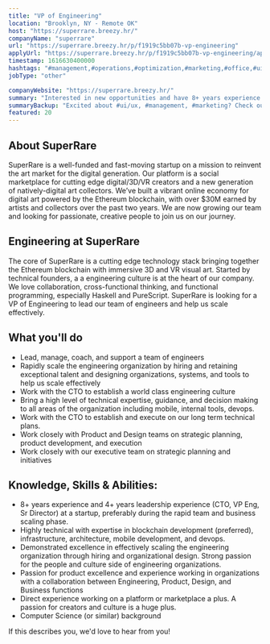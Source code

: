 ```yaml
---
title: "VP of Engineering"
location: "Brooklyn, NY - Remote OK"
host: "https://superrare.breezy.hr/"
companyName: "superrare"
url: "https://superrare.breezy.hr/p/f1919c5bb07b-vp-engineering"
applyUrl: "https://superrare.breezy.hr/p/f1919c5bb07b-vp-engineering/apply"
timestamp: 1616630400000
hashtags: "#management,#operations,#optimization,#marketing,#office,#ui/ux,#socialmedia"
jobType: "other"

companyWebsite: "https://superrare.breezy.hr/"
summary: "Interested in new opportunities and have 8+ years experience and 4+ years leadership experience at a startup? SuperRare has a job opening for a VP of Engineering."
summaryBackup: "Excited about #ui/ux, #management, #marketing? Check out this job post!"
featured: 20
---
```


## About SuperRare

SuperRare is a well-funded and fast-moving startup on a mission to reinvent the art market for the digital generation. Our platform is a social marketplace for cutting edge digital/3D/VR creators and a new generation of natively-digital art collectors. We’ve built a vibrant online economy for digital art powered by the Ethereum blockchain, with over $30M earned by artists and collectors over the past two years. We are now growing our team and looking for passionate, creative people to join us on our journey.

## Engineering at SuperRare

The core of SuperRare is a cutting edge technology stack bringing together the Ethereum blockchain with immersive 3D and VR visual art. Started by technical founders, a a engineering culture is at the heart of our company. We love collaboration, cross-functional thinking, and functional programming, especially Haskell and PureScript. SuperRare is looking for a VP of Engineering to lead our team of engineers and help us scale effectively.

## What you'll do

*   Lead, manage, coach, and support a team of engineers
*   Rapidly scale the engineering organization by hiring and retaining exceptional talent and designing organizations, systems, and tools to help us scale effectively
*   Work with the CTO to establish a world class engineering culture
*   Bring a high level of technical expertise, guidance, and decision making to all areas of the organization including mobile, internal tools, devops.
*   Work with the CTO to establish and execute on our long term technical plans.
*   Work closely with Product and Design teams on strategic planning, product development, and execution
*   Work closely with our executive team on strategic planning and initiatives

## Knowledge, Skills & Abilities:

*   8+ years experience and 4+ years leadership experience (CTO, VP Eng, Sr Director) at a startup, preferably during the rapid team and business scaling phase.
*   Highly technical with expertise in blockchain development (preferred), infrastructure, architecture, mobile development, and devops.
*   Demonstrated excellence in effectively scaling the engineering organization through hiring and organizational design. Strong passion for the people and culture side of engineering organizations.
*   Passion for product excellence and experience working in organizations with a collaboration between Engineering, Product, Design, and Business functions
*   Direct experience working on a platform or marketplace a plus. A passion for creators and culture is a huge plus.
*   Computer Science (or similar) background

If this describes you, we'd love to hear from you!
